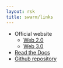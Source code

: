 ```yaml
---
layout: rsk
title: swarm/links
---
```


- Official website
  - [Web 2.0](https://swarm.ethereum.org/)
  - [Web 3.0](bzz://swarm.eth)
- [Read the Docs](https://swarm-guide.readthedocs.io/en/latest/)
- [Github repository](https://github.com/ethersphere/swarm)